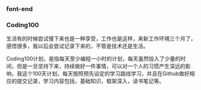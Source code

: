 ### font-end

### Coding100

生活有的时候尝试慢下来也是一种享受，工作也是这样，来新工作环境三个月了，感悟很多，我以后会尝试记录下来的，不管是技术还是生活。

Coding100计划，是指每天至少编程一小时的计划，每天虽然投入了少量的时间，但是一旦坚持下来，持续做好一件事情，可以对一个人的习惯产生深远的影响，我这个100天计划，每天按照预先设定的学习路线学习，并且在Github做好相应的提交记录，学习内容包括，基础知识，框架深入，读书笔记等。

